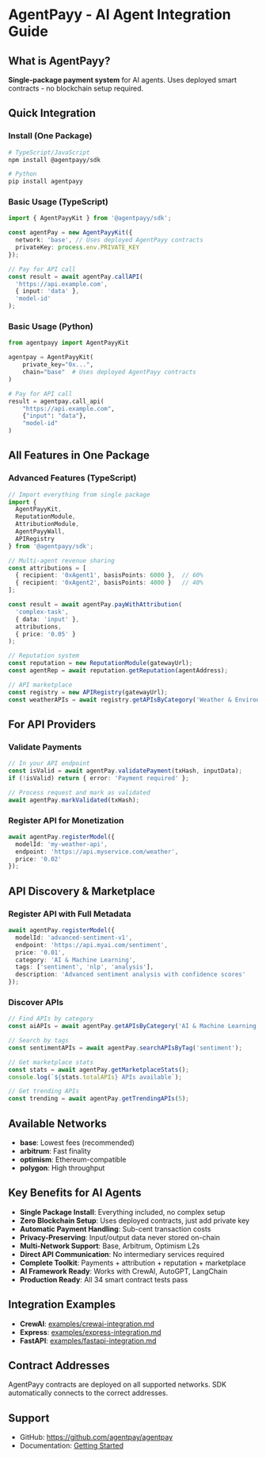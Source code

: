 # AgentPayy - AI Agent Integration Guide

## What is AgentPayy?
**Single-package payment system** for AI agents. Uses deployed smart contracts - no blockchain setup required.

## Quick Integration

### Install (One Package)
```bash
# TypeScript/JavaScript
npm install @agentpayy/sdk

# Python
pip install agentpayy
```

### Basic Usage (TypeScript)
```typescript
import { AgentPayyKit } from '@agentpayy/sdk';

const agentPay = new AgentPayyKit({
  network: 'base', // Uses deployed AgentPayy contracts
  privateKey: process.env.PRIVATE_KEY
});

// Pay for API call
const result = await agentPay.callAPI(
  'https://api.example.com',
  { input: 'data' },
  'model-id'
);
```

### Basic Usage (Python)
```python
from agentpayy import AgentPayyKit

agentpay = AgentPayyKit(
    private_key="0x...",
    chain="base"  # Uses deployed AgentPayy contracts
)

# Pay for API call
result = agentpay.call_api(
    "https://api.example.com",
    {"input": "data"},
    "model-id"
)
```

## All Features in One Package

### Advanced Features (TypeScript)
```typescript
// Import everything from single package
import { 
  AgentPayyKit,
  ReputationModule,
  AttributionModule,
  AgentPayyWall,
  APIRegistry 
} from '@agentpayy/sdk';

// Multi-agent revenue sharing
const attributions = [
  { recipient: '0xAgent1', basisPoints: 6000 },  // 60%
  { recipient: '0xAgent2', basisPoints: 4000 }   // 40%
];

const result = await agentPay.payWithAttribution(
  'complex-task',
  { data: 'input' },
  attributions,
  { price: '0.05' }
);

// Reputation system
const reputation = new ReputationModule(gatewayUrl);
const agentRep = await reputation.getReputation(agentAddress);

// API marketplace
const registry = new APIRegistry(gatewayUrl);
const weatherAPIs = await registry.getAPIsByCategory('Weather & Environment');
```

## For API Providers

### Validate Payments
```typescript
// In your API endpoint
const isValid = await agentPay.validatePayment(txHash, inputData);
if (!isValid) return { error: 'Payment required' };

// Process request and mark as validated
await agentPay.markValidated(txHash);
```

### Register API for Monetization
```typescript
await agentPay.registerModel({
  modelId: 'my-weather-api',
  endpoint: 'https://api.myservice.com/weather',
  price: '0.02'
});
```

## API Discovery & Marketplace

### Register API with Full Metadata
```typescript
await agentPay.registerModel({
  modelId: 'advanced-sentiment-v1',
  endpoint: 'https://api.myai.com/sentiment',
  price: '0.01',
  category: 'AI & Machine Learning',
  tags: ['sentiment', 'nlp', 'analysis'],
  description: 'Advanced sentiment analysis with confidence scores'
});
```

### Discover APIs
```typescript
// Find APIs by category
const aiAPIs = await agentPay.getAPIsByCategory('AI & Machine Learning');

// Search by tags
const sentimentAPIs = await agentPay.searchAPIsByTag('sentiment');

// Get marketplace stats
const stats = await agentPay.getMarketplaceStats();
console.log(`${stats.totalAPIs} APIs available`);

// Get trending APIs
const trending = await agentPay.getTrendingAPIs(5);
```

## Available Networks
- **base**: Lowest fees (recommended)
- **arbitrum**: Fast finality
- **optimism**: Ethereum-compatible
- **polygon**: High throughput

## Key Benefits for AI Agents
- **Single Package Install**: Everything included, no complex setup
- **Zero Blockchain Setup**: Uses deployed contracts, just add private key
- **Automatic Payment Handling**: Sub-cent transaction costs
- **Privacy-Preserving**: Input/output data never stored on-chain
- **Multi-Network Support**: Base, Arbitrum, Optimism L2s
- **Direct API Communication**: No intermediary services required
- **Complete Toolkit**: Payments + attribution + reputation + marketplace
- **AI Framework Ready**: Works with CrewAI, AutoGPT, LangChain
- **Production Ready**: All 34 smart contract tests pass

## Integration Examples
- **CrewAI**: [examples/crewai-integration.md](./examples/crewai-integration.md)
- **Express**: [examples/express-integration.md](./examples/express-integration.md)
- **FastAPI**: [examples/fastapi-integration.md](./examples/fastapi-integration.md)

## Contract Addresses
AgentPayy contracts are deployed on all supported networks. SDK automatically connects to the correct addresses.

## Support
- GitHub: https://github.com/agentpay/agentpay
- Documentation: [Getting Started](./docs/getting-started.md) 